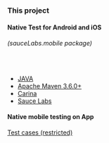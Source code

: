 ### This project
#### Native Test for Android and iOS
###### (sauceLabs.mobile package)
<br/>

* [JAVA]()
* [Apache Maven 3.6.0+](http://maven.apache.org/)
* [Carina](https://zebrunner.github.io/carina/)
* [Sauce Labs](https://github.com/saucelabs/sample-app-mobile/releases/tag/2.7.1)

#### Native mobile testing on App

[Test cases (restricted)](https://solvdportal-my.sharepoint.com/:x:/g/personal/lperez_solvd_com/EX5LtcEUpshLgxmrLDw5ySQBB4JxLmv4sY4ZZ_8ywYmK-A?e=nzQLq9)
